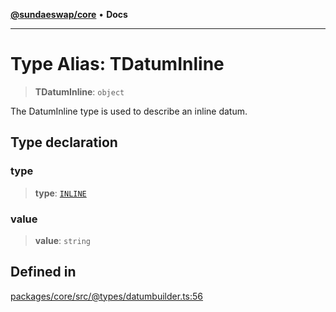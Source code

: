 [**@sundaeswap/core**](../../README.md) • **Docs**

***

# Type Alias: TDatumInline

> **TDatumInline**: `object`

The DatumInline type is used to describe an inline datum.

## Type declaration

### type

> **type**: [`INLINE`](../enumerations/EDatumType.md#inline)

### value

> **value**: `string`

## Defined in

[packages/core/src/@types/datumbuilder.ts:56](https://github.com/SundaeSwap-finance/sundae-sdk/blob/main/packages/core/src/@types/datumbuilder.ts#L56)
